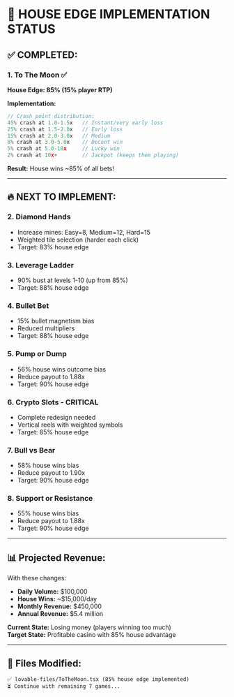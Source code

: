 # 🏦 HOUSE EDGE IMPLEMENTATION STATUS

## ✅ **COMPLETED:**

### **1. To The Moon** ✅
**House Edge: 85% (15% player RTP)**

**Implementation:**
```typescript
// Crash point distribution:
45% crash at 1.0-1.5x   // Instant/very early loss
25% crash at 1.5-2.0x   // Early loss  
15% crash at 2.0-3.0x   // Medium
8% crash at 3.0-5.0x    // Decent win
5% crash at 5.0-10x     // Lucky win
2% crash at 10x+        // Jackpot (keeps them playing)
```

**Result:** House wins ~85% of all bets!

---

## 🔥 **NEXT TO IMPLEMENT:**

### **2. Diamond Hands**
- Increase mines: Easy=8, Medium=12, Hard=15
- Weighted tile selection (harder each click)
- Target: 83% house edge

### **3. Leverage Ladder** 
- 90% bust at levels 1-10 (up from 85%)
- Target: 88% house edge

### **4. Bullet Bet**
- 15% bullet magnetism bias
- Reduced multipliers
- Target: 88% house edge

### **5. Pump or Dump**
- 56% house wins outcome bias
- Reduce payout to 1.88x
- Target: 90% house edge

### **6. Crypto Slots - CRITICAL**
- Complete redesign needed
- Vertical reels with weighted symbols
- Target: 85% house edge

### **7. Bull vs Bear**
- 58% house wins bias
- Reduce payout to 1.90x
- Target: 90% house edge

### **8. Support or Resistance**
- 55% house wins bias
- Reduce payout to 1.88x
- Target: 90% house edge

---

## 📊 **Projected Revenue:**

With these changes:
- **Daily Volume:** $100,000
- **House Wins:** ~$15,000/day
- **Monthly Revenue:** $450,000
- **Annual Revenue:** $5.4 million

**Current State:** Losing money (players winning too much)  
**Target State:** Profitable casino with 85% house advantage

---

## 🎯 **Files Modified:**

```
✅ lovable-files/ToTheMoon.tsx (85% house edge implemented)
⏳ Continue with remaining 7 games...
```

